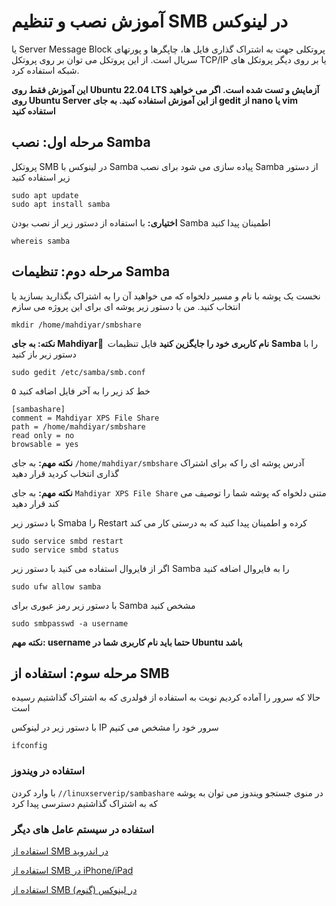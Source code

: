 #
# آموزش نصب و تنظیم SMB در لینوکس
 یا Server Message Block پروتکلی جهت به اشتراک گذاری فایل ها، چاپگرها و پورتهای سریال است. از این پروتکل می توان بر روی پروتکل TCP/IP یا بر روی دیگر پروتکل های شبکه استفاده کرد.
 
 **این آموزش فقط روی Ubuntu 22.04 LTS آزمایش و تست شده است. اگر می خواهید روی Ubuntu Server از این آموزش استفاده کنید. به جای gedit از nano یا vim استفاده کنید**

## مرحله اول: نصب Samba
پروتکل SMB در لینوکس با Samba پیاده سازی می شود برای نصب Samba از دستور زیر استفاده کنید

	sudo apt update
	sudo apt install samba

**اختیاری:** با استفاده از دستور زیر از نصب بودن Samba اطمینان پیدا کنید

	whereis samba

## مرحله دوم: تنظیمات Samba
نخست یک پوشه با نام و مسیر دلخواه که می خواهید آن را به اشتراک بگذارید بسازید یا انتخاب کنید. من با دستور زیر پوشه ای برای این پروژه می سازم

	mkdir /home/mahdiyar/smbshare

**نکته: به جای Mahdiyar ُ نام کاربری خود را جایگزین کنید**
فایل تنظیمات **Samba** را با دستور زیر باز کنید

	sudo gedit /etc/samba/smb.conf

۵ خط کد زیر را به آخر فایل اضافه کنید

	[sambashare]
	comment = Mahdiyar XPS File Share
	path = /home/mahdiyar/smbshare
	read only = no
	browsable = yes
   
**نکته مهم:** به جای `/home/mahdiyar/smbshare` آدرس پوشه ای را که برای اشتراک گذاری انتخاب کردید قرار دهید

  **نکته مهم:** به جای `Mahdiyar XPS File Share` متنی دلخواه که پوشه شما را توصیف می کند قرار دهید
  
  با دستور زیر Smaba را Restart کرده و اطمینان پیدا کنید که به درستی کار می کند
  

	sudo service smbd restart
	sudo service smbd status


اگر از فایروال استفاده می کنید با دستور زیر Samba را به فایروال اضافه کنید

	sudo ufw allow samba


با دستور زیر رمز عبوری برای Samba مشخص کنید

	sudo smbpasswd -a username

**نکته مهم: username حتما باید نام کاربری شما در Ubuntu باشد**

## مرحله سوم: استفاده از SMB
حالا که سرور را آماده کردیم نوبت به استفاده از فولدری که به اشتراک گذاشتیم رسیده است

با دستور زیر در لینوکس IP سرور خود را مشخص می کنیم

	ifconfig

### استفاده در ویندوز


با وارد کردن `//linuxserverip/sambashare` در منوی جستجو ویندوز می توان به پوشه که به اشتراک گذاشتیم دسترسی پیدا کرد

### استفاده در سیستم عامل های دیگر

[استفاده از SMB در اندروید](https://www.techrepublic.com/article/how-to-connect-to-an-smb-share-from-your-android-device/) 

[استفاده از SMB در iPhone/iPad](https://osxdaily.com/2019/11/04/how-connect-smb-share-iphone-ipad-files-app/) 

[استفاده از SMB در لینوکس (گنوم)](https://www.zdnet.com/article/how-to-connect-to-a-network-share-from-the-gnome-desktop/#:~:text=At%20the%20bottom%20of%20the,the%20computer%20hosting%20the%20sare%29.)
